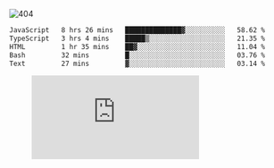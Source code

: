 ![404](https://user-images.githubusercontent.com/378023/89412096-6f759d80-d761-11ea-8c57-84b30ef3f2b1.png)
<!--START_SECTION:waka-->

```txt
JavaScript   8 hrs 26 mins   ██████████████▓░░░░░░░░░░   58.62 %
TypeScript   3 hrs 4 mins    █████▒░░░░░░░░░░░░░░░░░░░   21.35 %
HTML         1 hr 35 mins    ██▓░░░░░░░░░░░░░░░░░░░░░░   11.04 %
Bash         32 mins         █░░░░░░░░░░░░░░░░░░░░░░░░   03.76 %
Text         27 mins         ▓░░░░░░░░░░░░░░░░░░░░░░░░   03.14 %
```

<!--END_SECTION:waka-->
<figure><embed src="https://wakatime.com/share/@018b853e-267a-435d-a858-33e2b098b9d7/f3c3aa68-553a-4373-a9f9-2d456f62f780.svg"></embed></figure>
